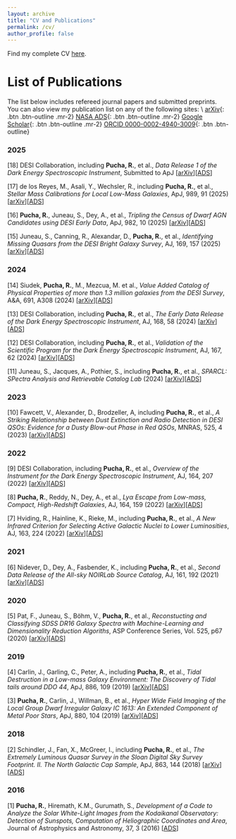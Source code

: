 ```yaml
---
layout: archive
title: "CV and Publications"
permalink: /cv/
author_profile: false
---
```


Find my complete CV [here](http://ragadeepika-pucha.github.io/files/Pucha_CV.pdf).

# List of Publications

The list below includes refereed journal papers and submitted preprints. 
You can also view my publication list on any of the following sites: \\
[arXiv](https://arxiv.org/search/astro-ph?query=Pucha%2C+R&searchtype=author&abstracts=show&order=-announced_date_first&size=50){: .btn .btn-outline .mr-2} 
[NASA ADS](https://ui.adsabs.harvard.edu/search/fq=%7B!type%3Daqp%20v%3D%24fq_database%7D&fq_database=database%3A%20astronomy&q=author%3A(%22Pucha%22)&sort=date%20desc%2C%20bibcode%20desc&p_=0){: .btn .btn-outline .mr-2}
[Google Scholar](https://scholar.google.com/citations?user=rYmuM7YAAAAJ&hl=en&oi=ao){: .btn .btn-outline .mr-2}
[ORCID 0000-0002-4940-3009](https://orcid.org/0000-0002-4940-3009){: .btn .btn-outline}

### 2025
[18] DESI Collaboration, including **Pucha, R.**, et al., *Data Release 1 of the Dark Energy Spectroscopic Instrument*, Submitted to ApJ [[arXiv](https://arxiv.org/abs/2503.14745)][[ADS](https://ui.adsabs.harvard.edu/abs/2025arXiv250314745D/abstract)]

[17] de los Reyes, M., Asali, Y., Wechsler, R., including **Pucha, R.**, et al., *Stellar Mass Calibrations for Local Low-Mass Galaxies*, ApJ, 989, 91 (2025) [[arXiv](https://arxiv.org/abs/2409.03959)][[ADS](https://ui.adsabs.harvard.edu/abs/2025ApJ...989...91D/abstract)]

[16] **Pucha, R.**, Juneau, S., Dey, A., et al., *Tripling the Census of Dwarf AGN Candidates using DESI Early Data*, ApJ, 982, 10 (2025) [[arXiv](https://arxiv.org/abs/2411.00091)][[ADS](https://ui.adsabs.harvard.edu/abs/2025ApJ...982...10P/abstract)]

[15] Juneau, S., Canning, R., Alexandar, D., **Pucha, R.**, et al., *Identifying Missing Quasars from the DESI Bright Galaxy Survey*, AJ, 169, 157 (2025) [[arXiv](https://arxiv.org/abs/2404.03621)][[ADS](https://ui.adsabs.harvard.edu/abs/2025AJ....169..157J/abstract)]

### 2024
[14] Siudek, **Pucha, R.**, M., Mezcua, M. et al., *Value Added Catalog of Physical Properties of more than 1.3 million galaxies from the DESI Survey*, A&A, 691, A308 (2024) [[arXiv](https://arxiv.org/abs/2409.19066)][[ADS](https://ui.adsabs.harvard.edu/abs/2024A%26A...691A.308S/abstract)]

[13] DESI Collaboration, including **Pucha, R.**, et al., *The Early Data Release of the Dark Energy Spectroscopic Instrument*, AJ, 168, 58 (2024) [[arXiv](https://arxiv.org/abs/2306.06308)][[ADS](https://ui.adsabs.harvard.edu/abs/2024AJ....168...58D/abstract)]

[12] DESI Collaboration, including **Pucha, R.**, et al., *Validation of the Scientific Program for the Dark Energy Spectroscopic Instrument*, AJ, 167, 62 (2024) [[arXiv](https://arxiv.org/abs/2306.06307)][[ADS](https://ui.adsabs.harvard.edu/abs/2024AJ....167...62D/abstract)]

[11] Juneau, S., Jacques, A., Pothier, S., including **Pucha, R.**, et al., *SPARCL: SPectra Analysis and Retrievable Catalog Lab* (2024) [[arXiv](https://arxiv.org/abs/2401.05576)][[ADS](https://ui.adsabs.harvard.edu/abs/2024arXiv240105576J/abstract)]

### 2023
[10] Fawcett, V., Alexander, D., Brodzeller, A, including **Pucha, R.**, et al., *A Striking Relationship between Dust Extinction and Radio Detection in DESI QSOs: Evidence for a Dusty Blow-out Phase in Red QSOs*, MNRAS, 525, 4 (2023) [[arXiv](https://arxiv.org/abs/2308.14790)][[ADS](https://ui.adsabs.harvard.edu/abs/2023MNRAS.525.5575F/abstract)]

### 2022
[9] DESI Collaboration, including **Pucha, R.**, et al., *Overview of the Instrument for the Dark Energy Spectroscopic Instrument*, AJ, 164, 207 (2022) [[arXiv](https://arxiv.org/abs/2205.10939)][[ADS](https://ui.adsabs.harvard.edu/abs/2022AJ....164..207D/abstract)]  

[8] **Pucha, R.**, Reddy, N., Dey, A., et al., *Lyα Escape from Low-mass, Compact, High-Redshift Galaxies*, AJ, 164, 159 (2022) [[arXiv](https://arxiv.org/abs/2207.14303)][[ADS](https://ui.adsabs.harvard.edu/abs/2022AJ....164..159P/abstract)] 

[7] Hviding, R., Hainline, K., Rieke, M., including **Pucha, R.**, et al., *A New Infrared Criterion for Selecting Active Galactic Nuclei to Lower Luminosities*, AJ, 163, 224 (2022) [[arXiv](https://arxiv.org/abs/2203.11217)][[ADS](https://ui.adsabs.harvard.edu/abs/2022AJ....163..224H/abstract)]

### 2021
[6] Nidever, D., Dey, A., Fasbender, K., including **Pucha, R.**, et al., *Second Data Release of the All-sky NOIRLab Source Catalog*, AJ, 161, 192 (2021) [[arXiv](https://arxiv.org/abs/2011.08868)][[ADS](https://ui.adsabs.harvard.edu/abs/2021AJ....161..192N/abstract)]

### 2020
[5] Pat, F., Juneau, S., Böhm, V., **Pucha, R.**, et al., *Reconstucting and Classifying SDSS DR16 Galaxy Spectra with Machine-Learning and Dimensionality Reduction Algoriths*, ASP Conference Series, Vol. 525, p67 (2020) [[arXiv](https://arxiv.org/abs/2211.11783)][[ADS](https://ui.adsabs.harvard.edu/abs/2020ASPC..525...67P/abstract)]

### 2019
[4] Carlin, J., Garling, C., Peter, A., including **Pucha, R.**, et al., *Tidal Destruction in a Low-mass Galaxy Environment: The Discovery of Tidal tails around DDO 44*, ApJ, 886, 109 (2019) [[arXiv](https://arxiv.org/abs/1906.08260)][[ADS](https://ui.adsabs.harvard.edu/abs/2019ApJ...886..109C/abstract)]

[3] **Pucha, R.**, Carlin, J., Willman, B., et al., *Hyper Wide Field Imaging of the Local Group Dwarf Irregular Galaxy IC 1613: An Extended Component of Metal Poor Stars*, ApJ, 880, 104 (2019) [[arXiv](https://arxiv.org/abs/1905.02210)][[ADS](https://ui.adsabs.harvard.edu/abs/2019ApJ...880..104P/abstract)] 

### 2018
[2] Schindler, J., Fan, X., McGreer, I., including **Pucha, R.**, et al., *The Extremely Luminous Quasar Survey in the Sloan Digital Sky Survey Footprint. II. The North Galactic Cap Sample*, ApJ, 863, 144 (2018) [[arXiv](https://arxiv.org/abs/1806.03374)][[ADS](https://ui.adsabs.harvard.edu/abs/2018ApJ...863..144S/abstract)]

### 2016
[1] **Pucha, R.**, Hiremath, K.M., Gurumath, S., *Development of a Code to Analyze the Solar White-Light Images from the Kodaikanal Observatory: Detection of Sunspots, Computation of Heliographic Coordinates and Area*, Journal of Astrophysics and Astronomy, 37, 3 (2016) [[ADS](https://ui.adsabs.harvard.edu/abs/2016JApA...37....3P/abstract)]